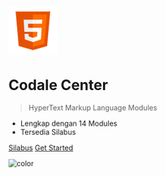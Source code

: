 ![logo](../assets/icons/icon-html.svg ':size=100x100')

# **Codale Center**

> HyperText Markup Language Modules

- Lengkap dengan 14 Modules
- Tersedia Silabus

[Silabus](html/silabus.md)  [Get Started](#pengenalan)

![color](#f2f2f2)